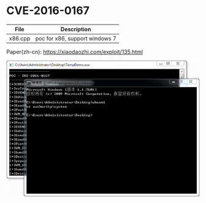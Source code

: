# CVE-2016-0167

| File   | Description |
|--------|-------------|
|x86.cpp | poc for x86, support windows 7 |

Paper(zh-cn): https://xiaodaozhi.com/exploit/135.html

![screenshot](./shot.png)

